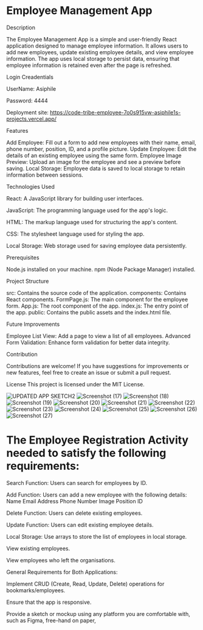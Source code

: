 # Employee Management App

Description

The Employee Management App is a simple and user-friendly React application designed to manage employee information. It allows users to add new employees, update existing employee details, and view employee information. The app uses local storage to persist data, ensuring that employee information is retained even after the page is refreshed.

Login Creadentials

UserName: Asiphile

Password: 4444

Deployment site: https://code-tribe-employee-7o0s915vw-asiphile1s-projects.vercel.app/


Features

Add Employee: Fill out a form to add new employees with their name, email, phone number, position, ID, and a profile picture. Update Employee: Edit the details of an existing employee using the same form. Employee Image Preview: Upload an image for the employee and see a preview before saving. Local Storage: Employee data is saved to local storage to retain information between sessions.

Technologies Used

React: A JavaScript library for building user interfaces.

JavaScript: The programming language used for the app's logic.

HTML: The markup language used for structuring the app's content.

CSS: The stylesheet language used for styling the app.

Local Storage: Web storage used for saving employee data persistently.

Prerequisites

Node.js installed on your machine. npm (Node Package Manager) installed.

Project Structure

src: Contains the source code of the application. components: Contains React components. FormPage.js: The main component for the employee form. App.js: The root component of the app. index.js: The entry point of the app. public: Contains the public assets and the index.html file.

Future Improvements

Employee List View: Add a page to view a list of all employees. Advanced Form Validation: Enhance form validation for better data integrity.

Contribution

Contributions are welcome! If you have suggestions for improvements or new features, feel free to create an issue or submit a pull request.

License This project is licensed under the MIT License.


![UPDATED APP SKETCH2](https://github.com/user-attachments/assets/2f3d7c0c-4491-49b9-a04c-acb6ab6236d1)
![Screenshot (17)](https://github.com/user-attachments/assets/6a9ef953-9bd7-4cb2-bc13-a823c200badf)
![Screenshot (18)](https://github.com/user-attachments/assets/cca4ceaf-2a4e-4ced-b77d-319ec4700ddb)
![Screenshot (19)](https://github.com/user-attachments/assets/96238fe9-a4f6-4702-85cf-eb47b4a46946)
![Screenshot (20)](https://github.com/user-attachments/assets/36911dd5-f4df-4b69-bbf3-ad2d3aca8075)
![Screenshot (21)](https://github.com/user-attachments/assets/84025f9c-04e7-4ab5-8074-368e04230b15)
![Screenshot (22)](https://github.com/user-attachments/assets/35988fbb-f09c-4e2e-af4c-f0dc49701524)
![Screenshot (23)](https://github.com/user-attachments/assets/9c75d3cf-f6b1-40d8-8473-f4ccbd1ee802)
![Screenshot (24)](https://github.com/user-attachments/assets/0845e0e3-d3c9-4061-a808-fa6a1dee92c8)
![Screenshot (25)](https://github.com/user-attachments/assets/0ddd3dc3-5020-424f-a6b9-45c3febd5f4e)
![Screenshot (26)](https://github.com/user-attachments/assets/d89ab898-f3aa-4a49-a64e-6267fe60d5f9)
![Screenshot (27)](https://github.com/user-attachments/assets/7f593129-a538-4815-aa8c-b2b8acc348c0)





# The Employee Registration Activity needed to satisfy  the following requirements:


Search Function: Users can search for employees by ID.

Add Function: Users can add a new employee with the following details:
Name
Email Address
Phone Number
Image
Position
ID

Delete Function: Users can delete existing employees.

Update Function: Users can edit existing employee details.

Local Storage: Use arrays to store the list of employees in local storage.

View existing employees.

View employees who left the organisations.

General Requirements for Both Applications:

Implement CRUD (Create, Read, Update, Delete) operations for bookmarks/employees.

Ensure that the app is responsive.

Provide a sketch or mockup using any platform you are comfortable with, such as Figma, free-hand on paper,

